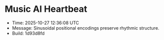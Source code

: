 # Music AI Heartbeat

- Time: 2025-10-27 12:36:08 UTC
- Message: Sinusoidal positional encodings preserve rhythmic structure.
- Build: 1d93d8fd
